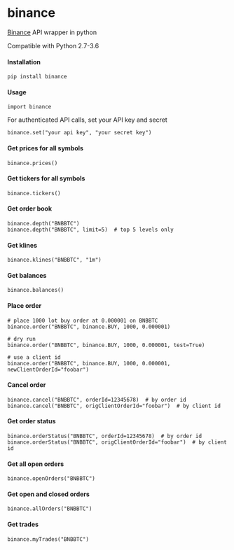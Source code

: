 # binance
[Binance](http://www.binance.com) API wrapper in python

Compatible with Python 2.7-3.6

#### Installation
```
pip install binance
```

#### Usage
```
import binance
```

For authenticated API calls, set your API key and secret
```
binance.set("your api key", "your secret key")
```

#### Get prices for all symbols
```
binance.prices()
```

#### Get tickers for all symbols
```
binance.tickers()
```

#### Get order book
```
binance.depth("BNBBTC")
binance.depth("BNBBTC", limit=5)  # top 5 levels only
```

#### Get klines
```
binance.klines("BNBBTC", "1m")
```

#### Get balances
```
binance.balances()
```

#### Place order
```
# place 1000 lot buy order at 0.000001 on BNBBTC
binance.order("BNBBTC", binance.BUY, 1000, 0.000001)

# dry run
binance.order("BNBBTC", binance.BUY, 1000, 0.000001, test=True)

# use a client id
binance.order("BNBBTC", binance.BUY, 1000, 0.000001, newClientOrderId="foobar")
```

#### Cancel order
```
binance.cancel("BNBBTC", orderId=12345678)  # by order id
binance.cancel("BNBBTC", origClientOrderId="foobar")  # by client id
```

#### Get order status
```
binance.orderStatus("BNBBTC", orderId=12345678)  # by order id
binance.orderStatus("BNBBTC", origClientOrderId="foobar")  # by client id
```

#### Get all open orders
```
binance.openOrders("BNBBTC")
```

#### Get open and closed orders
```
binance.allOrders("BNBBTC")
```

#### Get trades
```
binance.myTrades("BNBBTC")
```

